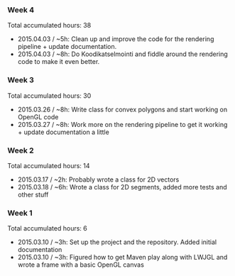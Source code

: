 ### Week 4
Total accumulated hours: 38
- 2015.04.03 /  ~5h: Clean up and improve the code for the rendering pipeline + update documentation. 
- 2015.04.03 /  ~8h: Do Koodikatselmointi and fiddle around the rendering code to make it even better.

### Week 3
Total accumulated hours: 30
- 2015.03.26 /  ~8h: Write class for convex polygons and start working on OpenGL code
- 2015.03.27 /  ~8h: Work more on the rendering pipeline to get it working + update documentation a little

### Week 2
Total accumulated hours: 14
- 2015.03.17 /  ~2h: Probably wrote a class for 2D vectors
- 2015.03.18 /  ~6h: Wrote a class for 2D segments, added more tests and other stuff

### Week 1
Total accumulated hours: 6
- 2015.03.10 /  ~3h: Set up the project and the repository. Added initial documentation
- 2015.03.10 /  ~3h: Figured how to get Maven play along with LWJGL and wrote a frame with a basic OpenGL canvas